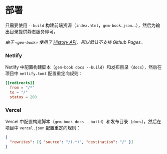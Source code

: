 # 部署

只需要使用 `--build` 构建前端资源（`index.html`，`gem-book.json`...），然后为输出目录提供静态服务即可。

_由于 `<gem-book>` 使用了 [History API](https://developer.mozilla.org/en-US/docs/Web/API/History)，所以默认不支持 Github Pages。_

### Netlify

Netlify 中配置构建脚本（`gem-book docs --build`）和发布目录（`docs`），然后在项目中 `netlify.toml` 配置重定向规则：

```toml
[[redirects]]
  from = "/*"
  to = "/"
  status = 200
```

### Vercel

Vercel 中配置构建脚本（`gem-book docs --build`）和发布目录（`docs`），然后在项目中 `vercel.json` 配置重定向规则：

```json
{
  "rewrites": [{ "source": "/(.*)", "destination": "/" }]
}
```
